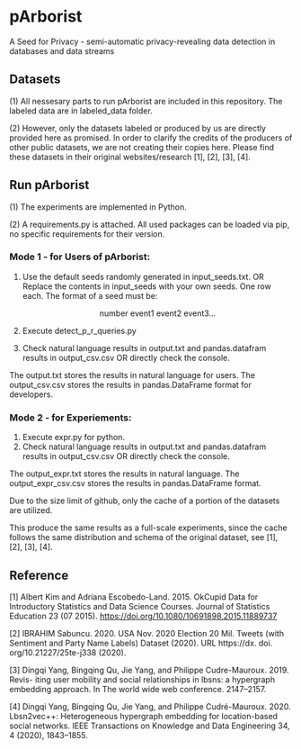 # pArborist
A Seed for Privacy - semi-automatic privacy-revealing data detection in databases and data streams

## Datasets
(1) All nessesary parts to run pArborist are included in this repository. The labeled data are in labeled_data folder.

(2) However, only the datasets labeled or produced by us are directly provided here as promised. In order to clarify the credits of the producers of other public datasets, we are not creating their copies here. Please find these datasets in their original websites/research [1], [2], [3], [4].

## Run pArborist
(1) The experiments are implemented in Python.

(2) A requirements.py is attached. All used packages can be loaded via pip, no specific requirements for their version.

### Mode 1 - for Users of pArborist:
1. Use the default seeds randomly generated in input_seeds.txt. OR Replace the contents in input_seeds with your own seeds. One row each. The format of a seed must be:

   <div align="center">
    number   event1   event2   event3...
    </div>

2. Execute detect_p_r_queries.py
3. Check natural language results in output.txt and pandas.datafram results in output_csv.csv OR directly check the console.

The output.txt stores the results in natural language for users.
The output_csv.csv stores the results in pandas.DataFrame format for developers.

### Mode 2 - for Experiements:

1. Execute expr.py for python.
2. Check natural language results in output.txt and pandas.datafram results in output_csv.csv OR directly check the console.

The output_expr.txt stores the results in natural language.
The output_expr_csv.csv stores the results in pandas.DataFrame format.

Due to the size limit of github, only the cache of a portion of the datasets are utilized. 

This produce the same results as a full-scale experiments, since the cache follows the same distribution and schema of the original dataset, see [1], [2], [3], [4].





## Reference
[1] Albert Kim and Adriana Escobedo-Land. 2015. OkCupid Data for Introductory
Statistics and Data Science Courses. Journal of Statistics Education 23 (07 2015).
https://doi.org/10.1080/10691898.2015.11889737

[2] IBRAHIM Sabuncu. 2020. USA Nov. 2020 Election 20 Mil. Tweets (with Sentiment
and Party Name Labels) Dataset (2020). URL https://dx. doi. org/10.21227/25te-j338
(2020).

[3] Dingqi Yang, Bingqing Qu, Jie Yang, and Philippe Cudre-Mauroux. 2019. Revis-
iting user mobility and social relationships in lbsns: a hypergraph embedding
approach. In The world wide web conference. 2147–2157.

[4] Dingqi Yang, Bingqing Qu, Jie Yang, and Philippe Cudré-Mauroux. 2020.
Lbsn2vec++: Heterogeneous hypergraph embedding for location-based social
networks. IEEE Transactions on Knowledge and Data Engineering 34, 4 (2020),
1843–1855.

